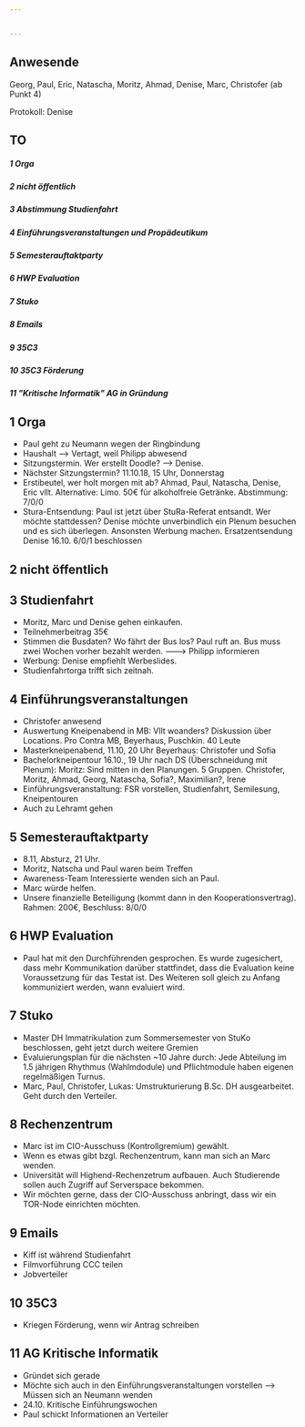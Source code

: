 ```yaml
---


---
```


## Anwesende
Georg, Paul, Eric, Natascha, Moritz, Ahmad, Denise, Marc, Christofer (ab Punkt 4)

Protokoll: Denise
## TO
##### 1 Orga
##### 2 nicht öffentlich
##### 3 Abstimmung Studienfahrt
##### 4 Einführungsveranstaltungen und Propädeutikum
##### 5 Semesterauftaktparty
##### 6 HWP Evaluation
##### 7 Stuko
##### 8 Emails
##### 9 35C3
##### 10 35C3 Förderung
##### 11 "Kritische Informatik" AG in Gründung

## 1 Orga
* Paul geht zu Neumann wegen der Ringbindung
* Haushalt --> Vertagt, weil Philipp abwesend
* Sitzungstermin. Wer erstellt Doodle? --> Denise.
* Nächster Sitzungstermin? 11.10.18, 15 Uhr, Donnerstag
* Erstibeutel, wer holt morgen mit ab? Ahmad, Paul, Natascha, Denise, Eric vllt. Alternative: Limo. 50€ für alkoholfreie Getränke. Abstimmung: 7/0/0
* Stura-Entsendung: Paul ist jetzt über StuRa-Referat entsandt. Wer möchte stattdessen? Denise möchte unverbindlich ein Plenum besuchen und es sich überlegen. Ansonsten Werbung machen. Ersatzentsendung Denise 16.10. 6/0/1 beschlossen

## 2 nicht öffentlich

## 3 Studienfahrt
* Moritz, Marc und Denise gehen einkaufen.
* Teilnehmerbeitrag 35€
* Stimmen die Busdaten? Wo fährt der Bus los? Paul ruft an. Bus muss zwei Wochen vorher bezahlt werden. ---> Philipp informieren
* Werbung: Denise empfiehlt Werbeslides.
* Studienfahrtorga trifft sich zeitnah.

## 4 Einführungsveranstaltungen
* Christofer anwesend
* Auswertung Kneipenabend in MB: Vllt woanders? Diskussion über Locations. Pro Contra MB, Beyerhaus, Puschkin. 40 Leute
* Masterkneipenabend, 11.10, 20 Uhr Beyerhaus: Christofer und Sofia
* Bachelorkneipentour 16.10., 19 Uhr nach DS (Überschneidung mit Plenum): Moritz: Sind mitten in den Planungen. 5 Gruppen. Christofer, Moritz, Ahmad, Georg, Natascha, Sofia?, Maximilian?, Irene
* Einführungsveranstaltung: FSR vorstellen, Studienfahrt, Semilesung, Kneipentouren
* Auch zu Lehramt gehen

## 5 Semesterauftaktparty
* 8.11, Absturz, 21 Uhr.
* Moritz, Natscha und Paul waren beim Treffen
* Awareness-Team Interessierte wenden sich an Paul.
* Marc würde helfen.
* Unsere finanzielle Beteiligung (kommt dann in den Kooperationsvertrag).
    Rahmen: 200€, Beschluss: 8/0/0

## 6 HWP Evaluation
* Paul hat mit den Durchführenden gesprochen. Es wurde zugesichert, dass mehr Kommunikation darüber stattfindet, dass die Evaluation keine Voraussetzung für das Testat ist. Des Weiteren soll gleich zu Anfang kommuniziert werden, wann evaluiert wird.

## 7 Stuko
* Master DH Immatrikulation zum Sommersemester von StuKo beschlossen, geht jetzt durch weitere Gremien
* Evaluierungsplan für die nächsten ~10 Jahre durch: Jede Abteilung im 1.5 jährigen Rhythmus (Wahlmdodule) und Pflichtmodule haben eigenen regelmäßigen Turnus.
* Marc, Paul, Christofer, Lukas: Umstrukturierung B.Sc. DH ausgearbeitet. Geht durch den Verteiler.

## 8 Rechenzentrum
* Marc ist im CIO-Ausschuss (Kontrollgremium) gewählt.
* Wenn es etwas gibt bzgl. Rechenzentrum, kann man sich an Marc wenden.
* Universität will Highend-Rechenzetrum aufbauen. Auch Studierende sollen auch Zugriff auf Serverspace bekommen.
* Wir möchten gerne, dass der CIO-Ausschuss anbringt, dass wir ein TOR-Node einrichten möchten.

## 9 Emails
* Kiff ist während Studienfahrt
* Filmvorführung CCC teilen
* Jobverteiler

## 10 35C3
* Kriegen Förderung, wenn wir Antrag schreiben

## 11 AG Kritische Informatik
* Gründet sich gerade
* Möchte sich auch in den Einführungsveranstaltungen vorstellen --> Müssen sich an Neumann wenden
* 24.10. Kritische Einführungswochen
* Paul schickt Informationen an Verteiler
